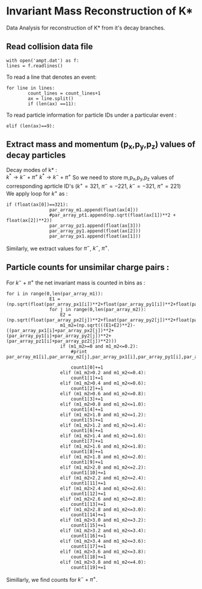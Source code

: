 # Invariant Mass Reconstruction of K*
Data Analysis for reconstruction of K*  from it's decay branches.
## Read collision data file
```
with open('ampt.dat') as f:
lines = f.readlines()
```
To read a line that denotes an event:
```
for line in lines:
        count_lines = count_lines+1
        ax = line.split()
        if (len(ax) ==11):
```
To read particle information for particle IDs under a particular event :
```
elif (len(ax)==9):
```
## Extract mass and momentum (p<sub>x</sub>,p<sub>y</sub>,p<sub>z</sub>) values of decay particles
Decay modes of k* :<br/>
$k^* \rightarrow k^- + \pi^+$
$k^* \rightarrow k^- + \pi^+$
So we need to store m,p<sub>x</sub>,p<sub>y</sub>,p<sub>z</sub> values of corresponding aprticle ID's ($k^+ =321$, $\pi^- =-221$, $k^- =-321$, $\pi^+ =221$) <br/>
We apply loop for $k^+$ as :
```
if (float(ax[0])==321):
                par_array_m1.append(float(ax[4]))
                #par_array_pt1.append(np.sqrt(float(ax[1])**2 + float(ax[2])**2))
                par_array_pz1.append(float(ax[3]))
                par_array_py1.append(float(ax[2]))
                par_array_px1.append(float(ax[1]))
```
Similarly, we extract values for $\pi^-$, $k^-$, $\pi^+$.
## Particle counts for unsimilar charge pairs :
For $k^- + \pi^+$ the net invariant mass is counted in bins as :
```
for i in range(0,len(par_array_m1)):
                E1 = (np.sqrt(float(par_array_px1[i])**2+float(par_array_py1[i])**2+float(par_array_pz1[i])**2+float(par_array_m1[i])**2))
                for j in range(0,len(par_array_m2)):
                    E2 = (np.sqrt(float(par_array_px2[j])**2+float(par_array_py2[j])**2+float(par_array_pz2[j])**2+float(par_array_m2[j])**2))
                    m1_m2=(np.sqrt(((E1+E2)**2)-((par_array_px1[i]+par_array_px2[j])**2+(par_array_py1[i]+par_array_py2[j])**2+(par_array_pz1[i]+par_array_pz2[j])**2)))
                    if (m1_m2>=0 and m1_m2<=0.2):
                        #print par_array_m1[i],par_array_m2[j],par_array_px1[i],par_array_py1[i],par_array_pz1[i],par_array_px2[j],par_array_py2[j],par_array_pz2[j],E1,E2,m1_m2
                        
                        count1[0]+=1
                    elif (m1_m2>0.2 and m1_m2<=0.4):
                        count1[1]+=1
                    elif (m1_m2>0.4 and m1_m2<=0.6):
                        count1[2]+=1
                    elif (m1_m2>0.6 and m1_m2<=0.8):
                        count1[3]+=1
                    elif (m1_m2>0.8 and m1_m2<=1.0):
                        count1[4]+=1
                    elif (m1_m2>1.0 and m1_m2<=1.2):
                        count1[5]+=1
                    elif (m1_m2>1.2 and m1_m2<=1.4):
                        count1[6]+=1
                    elif (m1_m2>1.4 and m1_m2<=1.6):
                        count1[7]+=1
                    elif (m1_m2>1.6 and m1_m2<=1.8):
                        count1[8]+=1
                    elif (m1_m2>1.8 and m1_m2<=2.0):
                        count1[9]+=1
                    elif (m1_m2>2.0 and m1_m2<=2.2):
                        count1[10]+=1
                    elif (m1_m2>2.2 and m1_m2<=2.4):
                        count1[11]+=1
                    elif (m1_m2>2.4 and m1_m2<=2.6):
                        count1[12]+=1
                    elif (m1_m2>2.6 and m1_m2<=2.8):
                        count1[13]+=1
                    elif (m1_m2>2.8 and m1_m2<=3.0):
                        count1[14]+=1
                    elif (m1_m2>3.0 and m1_m2<=3.2):
                        count1[15]+=1
                    elif (m1_m2>3.2 and m1_m2<=3.4):
                        count1[16]+=1
                    elif (m1_m2>3.4 and m1_m2<=3.6):
                        count1[17]+=1
                    elif (m1_m2>3.6 and m1_m2<=3.8):
                        count1[18]+=1
                    elif (m1_m2>3.8 and m1_m2<=4.0):
                        count1[19]+=1
```
Simillarly, we find counts for $k^- + \pi^+$.
